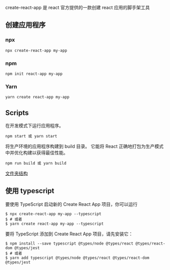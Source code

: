 
create-react-app 是 react 官方提供的一款创建 react 应用的脚手架工具
## 创建应用程序
### npx
```
npx create-react-app my-app
```

### npm
```
npm init react-app my-app
```

### Yarn
```
yarn create react-app my-app
```

## Scripts

在开发模式下运行应用程序。
```
npm start 或 yarn start
```

将生产环境的应用程序构建到 build 目录。 它能将 React 正确地打包为生产模式中并优化构建以获得最佳性能。
```
npm run build 或 yarn build
```

[文件夹结构](https://www.html.cn/create-react-app/docs/folder-structure/)

## 使用 typescript
要使用 TypeScript 启动新的 Create React App 项目，你可以运行
```
$ npx create-react-app my-app --typescript
$ # 或者
$ yarn create react-app my-app --typescript
```

要将 TypeScript 添加到 Create React App 项目，请先安装它：
```
$ npm install --save typescript @types/node @types/react @types/react-dom @types/jest
$ # 或者
$ yarn add typescript @types/node @types/react @types/react-dom @types/jest
```